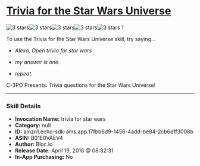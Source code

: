# [Trivia for the Star Wars Universe](http://alexa.amazon.com/#skills/amzn1.echo-sdk-ams.app.17fbb6d9-1456-4add-be84-2cb6dff3008b)
![3 stars](../../images/ic_star_black_18dp_1x.png)![3 stars](../../images/ic_star_black_18dp_1x.png)![3 stars](../../images/ic_star_black_18dp_1x.png)![3 stars](../../images/ic_star_border_black_18dp_1x.png)![3 stars](../../images/ic_star_border_black_18dp_1x.png) 1

To use the Trivia for the Star Wars Universe skill, try saying...

* *Alexa, Open trivia for star wars*

* *my answer is one.*

* *repeat.*

C-3PO Presents: Trivia questions for the Star Wars Universe!

***

### Skill Details

* **Invocation Name:** trivia for star wars
* **Category:** null
* **ID:** amzn1.echo-sdk-ams.app.17fbb6d9-1456-4add-be84-2cb6dff3008b
* **ASIN:** B01E0VAEV4
* **Author:** Bloc.io
* **Release Date:** April 19, 2016 @ 08:32:31
* **In-App Purchasing:** No
